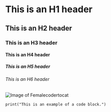 # This is an H1 header
## This is an H2 header
### This is an H3 header
#### This is an H4 header
##### This is an H5 header
###### This is an H6 header

![Image of Femalecodertocat](https://octodex.github.com/images/femalecodertocat.png)

```
print("This is an example of a code block.")
```
